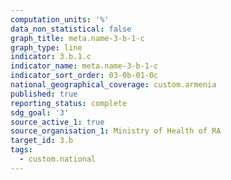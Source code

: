 ```yaml
---
computation_units: '%'
data_non_statistical: false
graph_title: meta.name-3-b-1-c
graph_type: line
indicator: 3.b.1.c
indicator_name: meta.name-3-b-1-c
indicator_sort_order: 03-0b-01-0c
national_geographical_coverage: custom.armenia
published: true
reporting_status: complete
sdg_goal: '3'
source_active_1: true
source_organisation_1: Ministry of Health of RA
target_id: 3.b
tags:
  - custom.national
---
```

